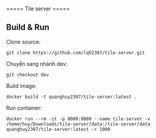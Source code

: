 ===== Tile server =====

## Build & Run

Clone source:

	git clone https://github.com/lqh2307/tile-server.git

Chuyển sang nhánh dev:

	git checkout dev

Build image:

	docker build -t quanghuy2307/tile-server:latest .

Run container:

	docker run --rm -it -p 8080:8080 --name tile-server -v /home/huy/Downloads/tile-server/data:/tile-server/data quanghuy2307/tile-server:latest -r 1000
